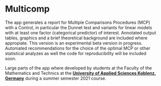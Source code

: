 # Multicomp
<p>The app generates a report for Multiple Comparisons Procedures (MCP) with a Control, in particular the Dunnet test and variants for linear models with at least one factor (categorical predictor) of interest. Annotated output tables, graphics and a brief theoretical background are included where appropiate. This version is an experimental beta version in progress. Automated recommendations for the choice of the optimal MCP or other statistical analyzes as well the code for reproducibility will be included soon. 
</p>
<p>
Large parts of the app where developed by students at the Faculty of the Mathematics and Technics at the <a target="_blank" rel="noopener noreferrer" href="https://www.hs-koblenz.de/"><b>University of Applied Sciences Koblenz, Germany</b></a> during a summer semester 2021 course. 
</p>
